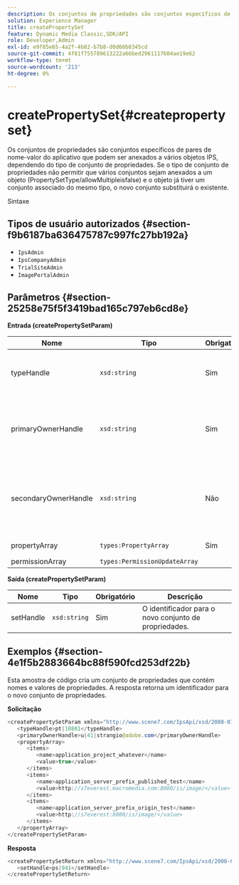```yaml
---
description: Os conjuntos de propriedades são conjuntos específicos de pares de nome-valor do aplicativo que podem ser anexados a vários objetos IPS, dependendo do tipo de conjunto de propriedades. Se o tipo de conjunto de propriedades não permitir que vários conjuntos sejam anexados a um objeto (PropertySetType/allowMultipleisfalse) e o objeto já tiver um conjunto associado do mesmo tipo, o novo conjunto substituirá o existente.
solution: Experience Manager
title: createPropertySet
feature: Dynamic Media Classic,SDK/API
role: Developer,Admin
exl-id: e9f85e65-4a2f-4b82-b7b8-d0d60b8345cd
source-git-commit: 4f81f755789613222a66bed2961117604ae19e62
workflow-type: tm+mt
source-wordcount: '213'
ht-degree: 0%

---
```


# createPropertySet{#createpropertyset}

Os conjuntos de propriedades são conjuntos específicos de pares de nome-valor do aplicativo que podem ser anexados a vários objetos IPS, dependendo do tipo de conjunto de propriedades. Se o tipo de conjunto de propriedades não permitir que vários conjuntos sejam anexados a um objeto (PropertySetType/allowMultipleisfalse) e o objeto já tiver um conjunto associado do mesmo tipo, o novo conjunto substituirá o existente.

Sintaxe

## Tipos de usuário autorizados {#section-f9b6187ba636475787c997fc27bb192a}

* `IpsAdmin`
* `IpsCompanyAdmin`
* `TrialSiteAdmin`
* `ImagePortalAdmin`

## Parâmetros {#section-25258e75f5f3419bad165c797eb6cd8e}

**Entrada (createPropertySetParam)**

| Nome | Tipo | Obrigatório | Descrição |
|---|---|---|---|
| typeHandle | `xsd:string` | Sim | O identificador para o tipo de conjunto de propriedades. |
| primaryOwnerHandle | `xsd:string` | Sim | O identificador para o proprietário principal do conjunto de propriedades. |
| secondaryOwnerHandle | `xsd:string` | Não | O identificador para o proprietário secundário do conjunto de propriedades. |
| propertyArray | `types:PropertyArray` | Sim | A matriz de propriedades. |
| permissionArray | `types:PermissionUpdateArray` |  |  |

**Saída (createPropertySetParam)**

| Nome | Tipo | Obrigatório | Descrição |
|---|---|---|---|
| setHandle | `xsd:string` | Sim | O identificador para o novo conjunto de propriedades. |

## Exemplos {#section-4e1f5b2883664bc88f590fcd253df22b}

Esta amostra de código cria um conjunto de propriedades que contém nomes e valores de propriedades. A resposta retorna um identificador para o novo conjunto de propriedades.

**Solicitação**

```java
<createPropertySetParam xmlns="http://www.scene7.com/IpsApi/xsd/2008-01-15">
   <typeHandle>pt|10801</typeHandle>
   <primaryOwnerHandle>u|41|strangio@adobe.com</primaryOwnerHandle>
   <propertyArray>
      <items>
         <name>application_project_whatever</name>
         <value>true</value>
      </items>
      <items>
         <name>application_server_prefix_published_test</name>
         <value>http://s7everest.macromedia.com:8080/is/image/</value>
      </items>
      <items>
         <name>application_server_prefix_origin_test</name>
         <value>http://s7everest:8080/is/image/</value>
      </items>
   </propertyArray>
</createPropertySetParam>
```

**Resposta**

```java
<createPropertySetReturn xmlns="http://www.scene7.com/IpsApi/xsd/2008-01-15">
   <setHandle>ps|941</setHandle>
</createPropertySetReturn>
```
